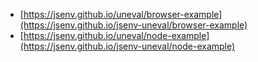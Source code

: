 - [https://jsenv.github.io/uneval/browser-example](https://jsenv.github.io/jsenv-uneval/browser-example)
- [https://jsenv.github.io/uneval/node-example](https://jsenv.github.io/jsenv-uneval/node-example)
